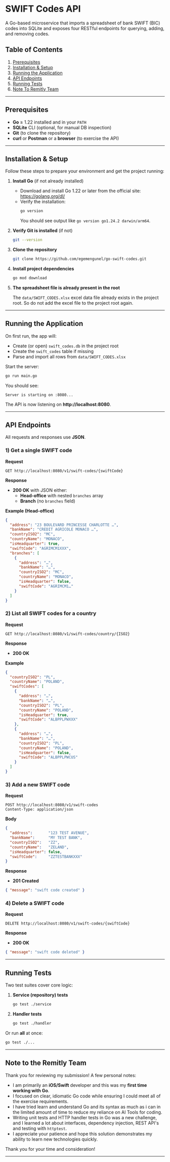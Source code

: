 # SWIFT Codes API

A Go-based microservice that imports a spreadsheet of bank SWIFT (BIC) codes into SQLite and exposes four RESTful endpoints for querying, adding, and removing codes.

## Table of Contents

1. [Prerequisites](#prerequisites)  
2. [Installation & Setup](#installation--setup)  
3. [Running the Application](#running-the-application)  
4. [API Endpoints](#api-endpoints)  
5. [Running Tests](#running-tests)
6. [Note To Remitly Team](#note-to-remitly-team)

---

## Prerequisites

- **Go** ≥ 1.22 installed and in your `PATH`  
- **SQLite** CLI (optional, for manual DB inspection)  
- **Git** (to clone the repository)  
- **curl** or **Postman** or a **browser** (to exercise the API)  

---

## Installation & Setup

Follow these steps to prepare your environment and get the project running:

1. **Install Go** (if not already installed)
   - Download and install Go 1.22 or later from the official site:
     https://golang.org/dl/
   - Verify the installation:
     ```bash
     go version
     ```
     You should see output like `go version go1.24.2 darwin/arm64`.

2. **Verify Git is installed** (if not)
   ```bash
   git --version
   ```

3. **Clone the repository**
   ```bash
   git clone https://github.com/egemengunel/go-swift-codes.git
   ```

4. **Install project dependencies**
   ```bash
   go mod download
   ```

5. **The spreadsheet file is already present in the root**

   The `data/SWIFT_CODES.xlsx` excel data file already exists in the project root. So do not add the excel file to the project root again.

---

## Running the Application

On first run, the app will:

- Create (or open) `swift_codes.db` in the project root  
- Create the `swift_codes` table if missing  
- Parse and import all rows from `data/SWIFT_CODES.xlsx`  

Start the server:

```bash
go run main.go
```

You should see:

```
Server is starting on :8080...
```

The API is now listening on **http://localhost:8080**.

---

## API Endpoints

All requests and responses use **JSON**.

### 1) Get a single SWIFT code

**Request**  
```
GET http://localhost:8080/v1/swift-codes/{swiftCode}
```

**Response**  
- **200 OK** with JSON either:
  - **Head-office** with nested `branches` array  
  - **Branch** (no `branches` field)

**Example (Head-office)**
```json
{
  "address": "23 BOULEVARD PRINCESSE CHARLOTTE …",
  "bankName": "CREDIT AGRICOLE MONACO …",
  "countryISO2": "MC",
  "countryName": "MONACO",
  "isHeadquarter": true,
  "swiftCode": "AGRIMCM1XXX",
  "branches": [
    {
      "address": "…",
      "bankName": "…",
      "countryISO2": "MC",
      "countryName": "MONACO",
      "isHeadquarter": false,
      "swiftCode": "AGRIMCM1…"
    }
  ]
}
```

### 2) List all SWIFT codes for a country

**Request**  
```
GET http://localhost:8080/v1/swift-codes/country/{ISO2}
```

**Response**  
- **200 OK**

**Example**
```json
{
  "countryISO2": "PL",
  "countryName": "POLAND",
  "swiftCodes": [
    {
      "address": "…",
      "bankName": "…",
      "countryISO2": "PL",
      "countryName": "POLAND",
      "isHeadquarter": true,
      "swiftCode": "ALBPPLPWXXX"
    },
    {
      "address": "…",
      "bankName": "…",
      "countryISO2": "PL",
      "countryName": "POLAND",
      "isHeadquarter": false,
      "swiftCode": "ALBPPLPWCUS"
    }
  ]
}
```

### 3) Add a new SWIFT code

**Request**  
```
POST http://localhost:8080/v1/swift-codes
Content-Type: application/json
```

**Body**  
```json
{
  "address":       "123 TEST AVENUE",
  "bankName":      "MY TEST BANK",
  "countryISO2":   "ZZ",
  "countryName":   "ZELAND",
  "isHeadquarter": false,
  "swiftCode":     "ZZTESTBANKXXX"
}
```

**Response**  
- **201 Created**  
```json
{ "message": "swift code created" }
```

### 4) Delete a SWIFT code

**Request**  
```
DELETE http://localhost:8080/v1/swift-codes/{swiftCode}
```

**Response**  
- **200 OK**  
```json
{ "message": "swift code deleted" }
```

---

## Running Tests

Two test suites cover core logic:

1. **Service (repository) tests**  
   ```bash
   go test ./service
   ```
2. **Handler tests**  
   ```bash
   go test ./handler
   ```

Or run **all** at once:

```bash
go test ./...
```

---
## Note to the Remitly Team

Thank you for reviewing my submission! A few personal notes:

- I am primarily an **iOS/Swift** developer and this was my **first time working with Go**.
- I focused on clear, idiomatic Go code while ensuring I could meet all of the exercise requirements.
- I have tried learn and understand Go and its syntax as much as i can in the limited amount of time to reduce my reliance on AI Tools for coding.
- Writing unit tests and HTTP handler tests in Go was a new challenge, and I learned a lot about interfaces, dependency injection, REST API's and testing with `httptest`.
- I appreciate your patience and hope this solution demonstrates my ability to learn new technologies quickly.

Thank you for your time and consideration!

---